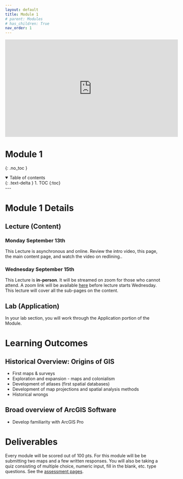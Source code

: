 ```yaml
---
layout: default
title: Module 1
# parent: Modules
# has_children: True
nav_order: 1
---
```



<iframe width="560" height="315" src="https://www.youtube.com/embed/nhcZ1av7cr4" title="YouTube video player" frameborder="0" allow="accelerometer; autoplay; clipboard-write; encrypted-media; gyroscope; picture-in-picture" allowfullscreen></iframe>

# Module 1
{: .no_toc }

<details open markdown="block">
  <summary>
    Table of contents
  </summary>
  {: .text-delta }
1. TOC
{:toc}
</details>
---

# Module 1 Details

## Lecture (Content)

### Monday September 13th

This Lecture is asynchronous and online.  Review the intro video, this page, the main content page, and watch the video on redlining..

### Wednesday September 15th

This Lecture is **in-person**.  It will be streamed on zoom for those who cannot attend.  A zoom link will be available [here](FutureLink) before lecture starts Wednesday.  This lecture will cover all the sub-pages on the content.

## Lab (Application)

In your lab section, you will work through the Application portion of the Module.


# Learning Outcomes

## Historical Overview: Origins of GIS
* First maps & surveys
* Exploration and expansion - maps and colonialism
* Development of atlases (first spatial databases)
* Development of map projections and spatial analysis methods
* Historical wrongs

## Broad overview of ArcGIS Software
* Develop familiarity with ArcGIS Pro

# Deliverables

Every module will be scored out of 100 pts.  For this module will be be submitting two maps and a few written responses.  You will also be taking a quiz consisting of multiple choice, numeric input, fill in the blank, etc. type questions.  See the [assessment pages](docs/Assessment.md).